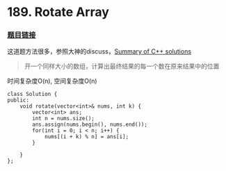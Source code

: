 # 189. Rotate Array

### [题目链接](https://leetcode.com/problems/rotate-array/description/)

这道题方法很多，参照大神的discuss，[Summary of C++ solutions](https://leetcode.com/problems/rotate-array/discuss/54277/Summary-of-C++-solutions)


> 开一个同样大小的数组，计算出最终结果的每一个数在原来结果中的位置

时间复杂度O(n), 空间复杂度O(n)

	class Solution {
	public:
	    void rotate(vector<int>& nums, int k) {
	        vector<int> ans;
	        int n = nums.size();
	        ans.assign(nums.begin(), nums.end());
	        for(int i = 0; i < n; i++) {
	            nums[(i + k) % n] = ans[i];
	        }
	        
	    }
	}; 
	
